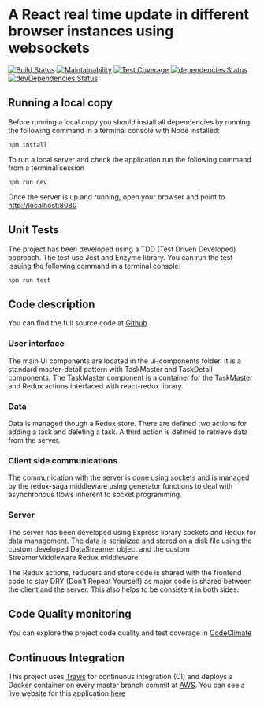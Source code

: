 # A React real time update in different browser instances using websockets

[![Build Status](https://travis-ci.org/jseto/real-time-update-todo.svg?branch=master)](https://travis-ci.org/jseto/real-time-update-todo) [![Maintainability](https://api.codeclimate.com/v1/badges/ebfa35a032e002fa66b4/maintainability)](https://codeclimate.com/github/jseto/real-time-update-todo/maintainability) [![Test Coverage](https://api.codeclimate.com/v1/badges/ebfa35a032e002fa66b4/test_coverage)](https://codeclimate.com/github/jseto/real-time-update-todo/test_coverage)
[![dependencies Status](https://david-dm.org/jseto/real-time-update-todo/status.svg)](https://david-dm.org/jseto/real-time-update-todo) [![devDependencies Status](https://david-dm.org/jseto/real-time-update-todo/dev-status.svg)](https://david-dm.org/jseto/real-time-update-todo?type=dev)

## Running a local copy

Before running a local copy you should install all dependencies by running the following command in a terminal console with Node installed:

`npm install`

To run a local server and check the application run the following command from a terminal session

`npm run dev`

Once the server is up and running, open your browser and point to [http://localhost:8080](http://localhost:8080)

## Unit Tests

The project has been developed using a TDD (Test Driven Developed) approach. The test use Jest and Enzyme library.
You can run the test issuing the following command in a terminal console:

`npm run test`

## Code description

You can find the full source code at [Github](https://github.com/jseto/real-time-update-todo)

### User interface

The main UI components are located in the ui-components folder. It is a standard
master-detail pattern with TaskMaster and TaskDetail components. The TaskMaster
component is a container for the TaskMaster and Redux actions interfaced with
react-redux library.

### Data

Data is managed though a Redux store. There are defined two actions for adding a
task and deleting a task. A third action is defined to retrieve data from the
server.

### Client side communications

The communication with the server is done using sockets and is managed by the
redux-saga middleware using generator functions to deal with asynchronous flows
inherent to socket programming.

### Server

The server has been developed using Express library sockets and Redux for data
management. The data is serialized and stored on a disk file using the custom
developed DataStreamer object and the custom StreamerMiddleware Redux middleware.

The Redux actions, reducers and store code is shared with the frontend code to
stay DRY (Don't Repeat Yourself) as major code is shared between the client and
the server. This also helps to be consistent in both sides.

## Code Quality monitoring

You can explore the project code quality and test coverage in [CodeClimate](https://codeclimate.com/github/jseto/real-time-update-todo)

## Continuous Integration

This project uses [Travis](https://travis.com) for continuous integration (CI) and deploys a Docker container on every master branch commit at [AWS](https://aws.amazon.com). You can see a live website for this application [here](http://real-time-update-todo.eu-west-2.elasticbeanstalk.com)
